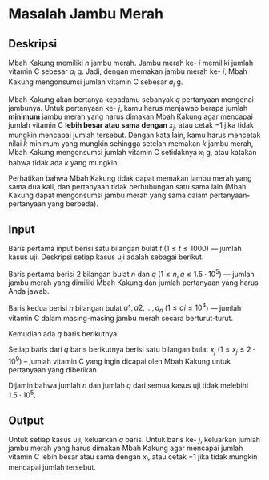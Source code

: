 # Masalah Jambu Merah
## Deskripsi
Mbah Kakung memiliki $n$ jambu merah. Jambu merah ke- $i$ memiliki jumlah vitamin C sebesar $a_i$ g. Jadi, dengan memakan jambu merah ke- $i$, Mbah Kakung mengonsumsi jumlah vitamin C sebesar $a_i$ g.<br>

Mbah Kakung akan bertanya kepadamu sebanyak $q$ pertanyaan mengenai jambunya. Untuk pertanyaan ke- $j$, kamu harus menjawab berapa jumlah **minimum** jambu merah yang harus dimakan Mbah Kakung agar mencapai jumlah vitamin C **lebih besar atau sama dengan** $x_j$, atau cetak $-1$ jika tidak mungkin mencapai jumlah tersebut. Dengan kata lain, kamu harus mencetak nilai $k$ minimum yang mungkin sehingga setelah memakan $k$ jambu merah, Mbah Kakung mengonsumsi jumlah vitamin C setidaknya $x_j$ g, atau katakan bahwa tidak ada $k$ yang mungkin.<br>

Perhatikan bahwa Mbah Kakung tidak dapat memakan jambu merah yang sama dua kali, dan pertanyaan tidak berhubungan satu sama lain (Mbah Kakung dapat mengonsumsi jambu merah yang sama dalam pertanyaan-pertanyaan yang berbeda).<br>

## Input
Baris pertama input berisi satu bilangan bulat $t$ ($1≤t≤1000$) — jumlah kasus uji. Deskripsi setiap kasus uji adalah sebagai berikut.<br>

Baris pertama berisi 2 bilangan bulat $n$ dan $q$ ($1≤n,q≤1.5⋅10^5$) — jumlah jambu merah yang dimiliki Mbah Kakung dan jumlah pertanyaan yang harus Anda jawab.

Baris kedua berisi $n$ bilangan bulat $a1,a2,…,a_n$ ($1≤ai≤10^4$) — jumlah vitamin C dalam masing-masing jambu merah secara berturut-turut.

Kemudian ada $q$ baris berikutnya.

Setiap baris dari $q$ baris berikutnya berisi satu bilangan bulat $x_j$ ($1≤x_j≤2⋅10^9$) – jumlah vitamin C yang ingin dicapai oleh Mbah Kakung untuk pertanyaan yang diberikan.

Dijamin bahwa jumlah $n$ dan jumlah $q$ dari semua kasus uji tidak melebihi $1.5⋅10^5$.

## Output
Untuk setiap kasus uji, keluarkan $q$ baris. Untuk baris ke- $j$, keluarkan jumlah jambu merah yang harus dimakan Mbah Kakung agar mencapai jumlah vitamin C lebih besar atau sama dengan $x_j$, atau cetak $-1$ jika tidak mungkin mencapai jumlah tersebut.
